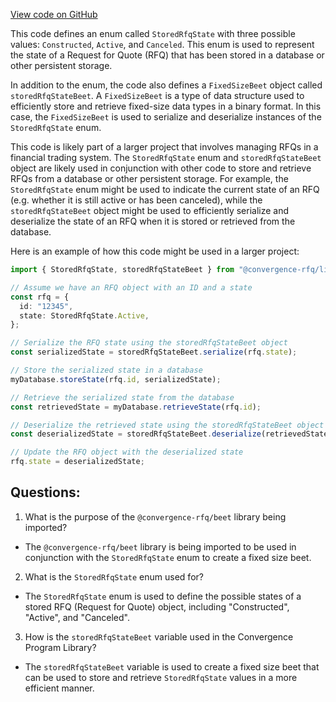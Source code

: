 [View code on GitHub](https://github.com/convergence-rfq/convergence-program-library/rfq/js/generated/types/StoredRfqState.d.ts)

This code defines an enum called `StoredRfqState` with three possible values: `Constructed`, `Active`, and `Canceled`. This enum is used to represent the state of a Request for Quote (RFQ) that has been stored in a database or other persistent storage. 

In addition to the enum, the code also defines a `FixedSizeBeet` object called `storedRfqStateBeet`. A `FixedSizeBeet` is a type of data structure used to efficiently store and retrieve fixed-size data types in a binary format. In this case, the `FixedSizeBeet` is used to serialize and deserialize instances of the `StoredRfqState` enum.

This code is likely part of a larger project that involves managing RFQs in a financial trading system. The `StoredRfqState` enum and `storedRfqStateBeet` object are likely used in conjunction with other code to store and retrieve RFQs from a database or other persistent storage. For example, the `StoredRfqState` enum might be used to indicate the current state of an RFQ (e.g. whether it is still active or has been canceled), while the `storedRfqStateBeet` object might be used to efficiently serialize and deserialize the state of an RFQ when it is stored or retrieved from the database.

Here is an example of how this code might be used in a larger project:

```typescript
import { StoredRfqState, storedRfqStateBeet } from "@convergence-rfq/library";

// Assume we have an RFQ object with an ID and a state
const rfq = {
  id: "12345",
  state: StoredRfqState.Active,
};

// Serialize the RFQ state using the storedRfqStateBeet object
const serializedState = storedRfqStateBeet.serialize(rfq.state);

// Store the serialized state in a database
myDatabase.storeState(rfq.id, serializedState);

// Retrieve the serialized state from the database
const retrievedState = myDatabase.retrieveState(rfq.id);

// Deserialize the retrieved state using the storedRfqStateBeet object
const deserializedState = storedRfqStateBeet.deserialize(retrievedState);

// Update the RFQ object with the deserialized state
rfq.state = deserializedState;
```
## Questions: 
 1. What is the purpose of the `@convergence-rfq/beet` library being imported?
- The `@convergence-rfq/beet` library is being imported to be used in conjunction with the `StoredRfqState` enum to create a fixed size beet.

2. What is the `StoredRfqState` enum used for?
- The `StoredRfqState` enum is used to define the possible states of a stored RFQ (Request for Quote) object, including "Constructed", "Active", and "Canceled".

3. How is the `storedRfqStateBeet` variable used in the Convergence Program Library?
- The `storedRfqStateBeet` variable is used to create a fixed size beet that can be used to store and retrieve `StoredRfqState` values in a more efficient manner.